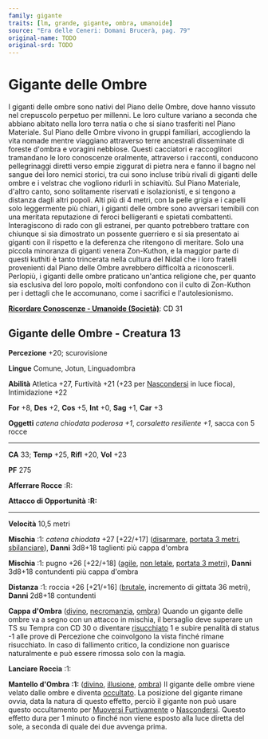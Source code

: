 ```yaml
---
family: gigante
traits: [lm, grande, gigante, ombra, umanoide]
source: "Era delle Ceneri: Domani Brucerà, pag. 79"
original-name: TODO
original-srd: TODO
---
```


# Gigante delle Ombre

I giganti delle ombre sono nativi del Piano delle Ombre, dove hanno vissuto nel
crepuscolo perpetuo per millenni. Le loro culture variano a seconda che abbiano
abitato nella loro terra natia o che si siano trasferiti nel Piano Materiale.
Sul Piano delle Ombre vivono in gruppi familiari, accogliendo la vita nomade
mentre viaggiano attraverso terre ancestrali disseminate di foreste d'ombra e
voragini nebbiose. Questi cacciatori e raccoglitori tramandano le loro
conoscenze oralmente, attraverso i racconti, conducono pellegrinaggi diretti
verso empie ziggurat di pietra nera e fanno il bagno nel sangue dei loro nemici
storici, tra cui sono incluse tribù rivali di giganti delle ombre e i velstrac
che vogliono ridurli in schiavitù. Sul Piano Materiale, d'altro canto, sono
solitamente riservati e isolazionisti, e si tengono a distanza dagli altri
popoli. Alti più di 4 metri, con la pelle grigia e i capelli solo leggermente
più chiari, i giganti delle ombre sono avversari temibili con una meritata
reputazione di feroci belligeranti e spietati combattenti. Interagiscono di rado
con gli estranei, per quanto potrebbero trattare con chiunque si sia dimostrato
un possente guerriero e si sia presentato ai giganti con il rispetto e la
deferenza che ritengono di meritare. Solo una piccola minoranza di giganti
venera Zon-Kuthon, e la maggior parte di questi kuthiti è tanto trincerata nella
cultura del Nidal che i loro fratelli provenienti dal Piano delle Ombre
avrebbero difficoltà a riconoscerli. Perlopiù, i giganti delle ombre praticano
un'antica religione che, per quanto sia esclusiva del loro popolo, molti
confondono con il culto di Zon-Kuthon per i dettagli che le accomunano, come i
sacrifici e l'autolesionismo.

**[Ricordare Conoscenze - Umanoide (Società)](/azioni/abilita/ricordare-conoscenze)**:
CD 31

## Gigante delle Ombre - Creatura 13

**Percezione** +20; scurovisione

**Lingue** Comune, Jotun, Linguadombra

**Abilità** Atletica +27, Furtività +21 (+23 per
[Nascondersi](/azioni/abilita/nascondersi) in luce fioca), Intimidazione +22

**For** +8, **Des** +2, **Cos** +5, **Int** +0, **Sag** +1, **Car** +3

**Oggetti** _catena chiodata_ _poderosa +1_, _corsaletto_ _resiliente +1_, sacca
con 5 rocce

---

**CA** 33; **Temp** +25, **Rifl** +20, **Vol** +23

**PF** 275

**Afferrare Rocce** :R:

**Attacco di Opportunità** **:R:**

---

**Velocità** 10,5 metri

**Mischia** :1: _catena chiodata_ +27 \[+22/+17]
([disarmare](/tratti/disarmare), [portata 3 metri](/tratti/portata),
[sbilanciare](/tratti/sbilanciare)), **Danni** 3d8+18 taglienti più cappa
d'ombra

**Mischia** :1: pugno +26 \[+22/+18] ([agile](/tratti/agile),
[non letale](/tratti/non-letale), [portata 3 metri](/tratti/portata)), **Danni**
3d8+18 contundenti più cappa d'ombra

**Distanza** :1: roccia +26 \[+21/+16] ([brutale](/tratti/brutale), incremento
di gittata 36 metri), **Danni** 2d8+18 contundenti

**Cappa d'Ombra** ([divino](/tratti/divino), [necromanzia](/tratti/necromanzia),
[ombra](/tratti/ombra)) Quando un gigante delle ombre va a segno con un attacco
in mischia, il bersaglio deve superare un TS su Tempra con CD 30 o diventare
[risucchiato](/condizioni/risucchiato) 1 e subire penalità di status -1 alle
prove di Percezione che coinvolgono la vista finché rimane risucchiato. In caso
di fallimento critico, la condizione non guarisce naturalmente e può essere
rimossa solo con la magia.

**Lanciare Roccia** :1:

**Mantello d'Ombra** **:1:** ([divino](/tratti/divino),
[illusione](/tratti/illusione), [ombra](/tratti/ombra)) Il gigante delle ombre
viene velato dalle ombre e diventa [occultato](/condizioni/occultato). La
posizione del gigante rimane ovvia, data la natura di questo effetto, perciò il
gigante non può usare questo occultamento per
[Muoversi Furtivamente](/azioni/abilita/muoversi-furtivamente) o
[Nascondersi](/azioni/abilita/nascondersi). Questo effetto dura per 1 minuto o
finché non viene esposto alla luce diretta del sole, a seconda di quale dei due
avvenga prima.
